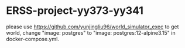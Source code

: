 # ERSS-project-yy373-yy341
please use https://github.com/yunjingliu96/world_simulator_exec to get world, change "image: postgres" to "image: postgres:12-alpine3.15" in docker-compose.yml.
